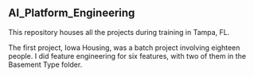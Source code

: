 ## AI_Platform_Engineering
This repository houses all the projects during training in Tampa, FL.

The first project, Iowa Housing, was a batch project involving eighteen people. I did feature engineering for six features, with two of them in the Basement Type folder.
